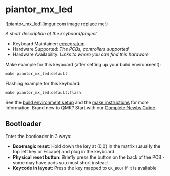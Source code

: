 # piantor_mx_led

![piantor_mx_led](imgur.com image replace me!)

*A short description of the keyboard/project*

* Keyboard Maintainer: [eccegratum](https://github.com/eccegratum)
* Hardware Supported: *The PCBs, controllers supported*
* Hardware Availability: *Links to where you can find this hardware*

Make example for this keyboard (after setting up your build environment):

    make piantor_mx_led:default

Flashing example for this keyboard:

    make piantor_mx_led:default:flash

See the [build environment setup](https://docs.qmk.fm/#/getting_started_build_tools) and the [make instructions](https://docs.qmk.fm/#/getting_started_make_guide) for more information. Brand new to QMK? Start with our [Complete Newbs Guide](https://docs.qmk.fm/#/newbs).

## Bootloader

Enter the bootloader in 3 ways:

* **Bootmagic reset**: Hold down the key at (0,0) in the matrix (usually the top left key or Escape) and plug in the keyboard
* **Physical reset button**: Briefly press the button on the back of the PCB - some may have pads you must short instead
* **Keycode in layout**: Press the key mapped to `QK_BOOT` if it is available
